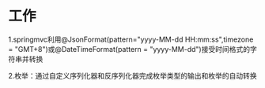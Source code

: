 # 工作

1.springmvc利用@JsonFormat(pattern="yyyy-MM-dd HH:mm:ss",timezone = "GMT+8")或@DateTimeFormat(pattern = "yyyy-MM-dd")接受时间格式的字符串并转换

2.枚举：通过自定义序列化器和反序列化器完成枚举类型的输出和枚举的自动转换